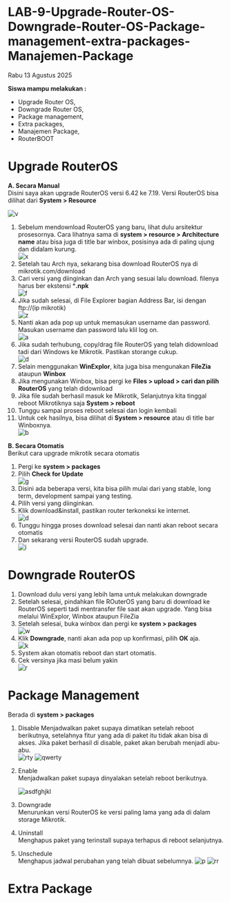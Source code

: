 # LAB-9-Upgrade-Router-OS-Downgrade-Router-OS-Package-management-extra-packages-Manajemen-Package
Rabu 13 Agustus 2025

**Siswa mampu melakukan :**  
- Upgrade Router OS,  
- Downgrade Router OS,  
- Package management,  
- Extra packages,  
- Manajemen Package,  
- RouterBOOT  

# Upgrade RouterOS
**A. Secara Manual**  
        Disini saya akan upgrade RouterOS versi 6.42 ke 7.19. Versi RouterOS bisa dilihat dari **System > Resource**  
        
![v](reso.PNG)  
    
  1. Sebelum mendownload RouterOS yang baru, lihat dulu arsitektur prosesornya. Cara lihatnya sama di **system > resource > Architecture name** atau bisa juga di title bar winbox, posisinya ada di paling ujung dan didalam kurung.  
    ![x](reso.PNG)  
  2. Setelah tau Arch nya, sekarang bisa download RouterOS nya di mikrotik.com/download  
  3. Cari versi yang diinginkan dan Arch yang sesuai lalu download. filenya harus ber ekstensi ***.npk**  
    ![f](routeros.PNG)  
  5. Jika sudah selesai, di File Explorer bagian Address Bar, isi dengan ftp://(ip mikrotik)  
    ![z](atas.PNG)  
  6. Nanti akan ada pop up untuk memasukan username dan password. Masukan username dan password lalu klil log on.  
    ![a](login.PNG)  
  7. Jika sudah terhubung, copy/drag file RouterOS yang telah didownload tadi dari Windows ke Mikrotik. Pastikan storange cukup.  
    ![d](dir.PNG)  
  8. Selain menggunakan **WinExplor**, kita juga bisa mengunakan **FileZia** ataupun **Winbox**  
  9. Jika mengunakan Winbox, bisa pergi ke **Files > upload > cari dan pilih RouterOS** yang telah didownload  
  10. Jika file sudah berhasil masuk ke Mikrotik, Selanjutnya kita tinggal reboot Mikrotiknya saja **System > reboot**  
  11. Tunggu sampai proses reboot selesai dan login kembali  
  12. Untuk cek hasilnya, bisa dilihat di **System > resource** atau di title bar Winboxnya.  
    ![b](persi.PNG)  

**B. Secara Otomatis**  
    Berikut cara upgrade mikrotik secara otomatis  
  1. Pergi ke **system > packages**  
  2. Pilih **Check for Update**  
     ![g](pkg.PNG)  
  3. Disini ada beberapa versi, kita bisa pilih mulai dari yang stable, long term, development sampai yang testing.  
  4. Pilih versi yang diinginkan.  
  5. Klik download&install, pastikan router terkoneksi ke internet.  
     ![d](pkgs.PNG)  
  6. Tunggu hingga proses download selesai dan nanti akan reboot secara otomatis  
  7. Dan sekarang versi RouterOS sudah upgrade.  
      ![i](verion.PNG)  

# Downgrade RouterOS
  1. Download dulu versi yang lebih lama untuk melakukan downgrade  
  2. Setelah selesai, pindahkan file ROuterOS yang baru di download ke RouterOS seperti tadi mentransfer file saat akan upgrade. Yang bisa melalui WinExplor, Winbox ataupun FileZia  
  3. Setelah selesai, buka winbox dan pergi ke **system > packages**  
     ![w](paket.PNG)  
  4. Klik **Downgrade**, nanti akan ada pop up konfirmasi, pilih **OK** aja.  
     ![k](ribut.PNG)  
  5. System akan otomatis reboot dan start otomatis.  
  6. Cek versinya jika masi belum yakin  
     ![r](persis.PNG)  

# Package Management  
Berada di **system > packages**  
    
  1. Disable
        Menjadwalkan paket supaya dimatikan setelah reboot berikutnya, setelahnya fitur yang ada di paket itu tidak akan bisa di akses. Jika paket berhasil di disable, paket akan berubah menjadi abu-abu.  
     ![rty](vfdfg.PNG)
     ![qwerty](after.PNG)  
       
  2. Enable  
        Menjadwalkan paket supaya dinyalakan setelah reboot berikutnya.  

     ![asdfghjkl](zxcvb.PNG)  
  4. Downgrade  
        Menurunkan versi RouterOS ke versi paling lama yang ada di dalam storage Mikrotik.  
  6. Uninstall  
        Menghapus paket yang terinstall supaya terhapus di reboot selanjutnya.  
  8. Unschedule  
        Menghapus jadwal perubahan yang telah dibuat sebelumnya.
     ![p](mnbv.PNG)
     ![rr](tgbhy.PNG)

# Extra Package
